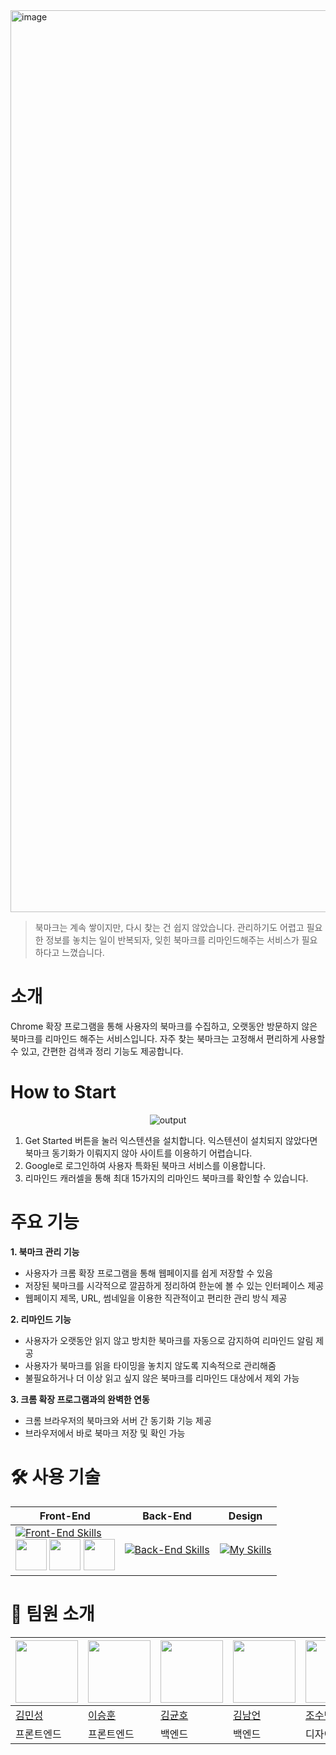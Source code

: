 <img width="1443" alt="image" src="https://github.com/user-attachments/assets/f10e8d80-7305-44f4-a9c1-df483ec2c75f" />

> 북마크는 계속 쌓이지만, 다시 찾는 건 쉽지 않았습니다. 관리하기도 어렵고 필요한 정보를 놓치는 일이 반복되자, 잊힌 북마크를 리마인드해주는 서비스가 필요하다고 느꼈습니다. 


# 소개
Chrome 확장 프로그램을 통해 사용자의 북마크를 수집하고, 오랫동안 방문하지 않은 북마크를 리마인드 해주는 서비스입니다. 자주 찾는 북마크는 고정해서 편리하게 사용할 수 있고, 간편한 검색과 정리 기능도 제공합니다.

# How to Start

<div align="center">
  
![output](https://github.com/user-attachments/assets/7efccb11-dbc6-4cc3-b587-30dbc8f9e0a1)

</div>

1. Get Started 버튼을 눌러 익스텐션을 설치합니다. 익스텐션이 설치되지 않았다면 북마크 동기화가 이뤄지지 않아 사이트를 이용하기 어렵습니다.
2. Google로 로그인하여 사용자 특화된 북마크 서비스를 이용합니다.
3. 리마인드 캐러셀을 통해 최대 15가지의 리마인드 북마크를 확인할 수 있습니다.


# 주요 기능
**1. 북마크 관리 기능**

- 사용자가 크롬 확장 프로그램을 통해 웹페이지를 쉽게 저장할 수 있음
- 저장된 북마크를 시각적으로 깔끔하게 정리하여 한눈에 볼 수 있는 인터페이스 제공
- 웹페이지 제목, URL, 썸네일을 이용한 직관적이고 편리한 관리 방식 제공

**2. 리마인드 기능**

- 사용자가 오랫동안 읽지 않고 방치한 북마크를 자동으로 감지하여 리마인드 알림 제공
- 사용자가 북마크를 읽을 타이밍을 놓치지 않도록 지속적으로 관리해줌
- 불필요하거나 더 이상 읽고 싶지 않은 북마크를 리마인드 대상에서 제외 가능

**3. 크롬 확장 프로그램과의 완벽한 연동**

- 크롬 브라우저의 북마크와 서버 간 동기화 기능 제공
- 브라우저에서 바로 북마크 저장 및 확인 가능

# 🛠 사용 기술

| **Front-End** | **Back-End** | **Design** |
|---------------|--------------|------------|
| [![Front-End Skills](https://skillicons.dev/icons?i=javascript,react,yarn&perline=3)](https://skillicons.dev) </br> <img src="https://github.com/user-attachments/assets/6ac8e8e6-3405-4b19-9147-c7582aeefcb8" width="50" /> <img src="https://github.com/user-attachments/assets/463c249b-217e-40e4-8f77-304ee67d1b5f" width="50" /> <img src="https://github.com/user-attachments/assets/bd97a345-b9df-4e1b-9c56-e87aec6c49a7" width="50" /> | [![Back-End Skills](https://skillicons.dev/icons?i=java,spring,aws,nginx,mysql&perline=3)](https://skillicons.dev) | [![My Skills](https://skillicons.dev/icons?i=figma,ai&perline=3)](https://skillicons.dev) |




# 👥 팀원 소개

| <img src="https://github.com/user-attachments/assets/5e65b2bf-43f7-4f29-ac5e-584a8fcae08f" width="100"/> | <img src="https://github.com/user-attachments/assets/018eefc9-c7e4-472d-8c9b-b26c84fc1c02" width="100"/> | <img src="https://github.com/user-attachments/assets/a2ade2db-e02e-488b-9a37-e7dc6ac600b5" width="100"/> | <img src="https://github.com/user-attachments/assets/ab480c00-d2b5-40f6-a0d5-7332e35b68ae" width="100"/> | <img src="https://github.com/user-attachments/assets/2ec6727c-1afd-4880-a438-3be8fb326699" width="100"/> |
|---|---|---|---|---|
| [김민성](https://github.com/MNSK-00) | [이승훈](https://github.com/SH-MooDy) | [김균호](https://github.com/g0rnn) | [김남언](https://github.com/skadjs) | [조수민](https://github.com/oohdhead) |
| 프론트엔드 | 프론트엔드 | 백엔드 | 백엔드 | 디자이너 |

